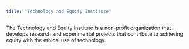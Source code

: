 ```yaml
---
title: "Technology and Equity Institute"
---
```


The Technology and Equity Institute is a non-profit organization that develops research and experimental projects that contribute to achieving equity with the ethical use of technology.
